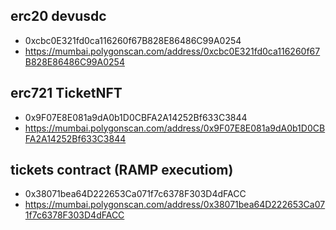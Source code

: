 ## erc20 devusdc
- 0xcbc0E321fd0ca116260f67B828E86486C99A0254
- https://mumbai.polygonscan.com/address/0xcbc0E321fd0ca116260f67B828E86486C99A0254

## erc721 TicketNFT
- 0x9F07E8E081a9dA0b1D0CBFA2A14252Bf633C3844
- https://mumbai.polygonscan.com/address/0x9F07E8E081a9dA0b1D0CBFA2A14252Bf633C3844

## tickets contract (RAMP executiom) 
- 0x38071bea64D222653Ca071f7c6378F303D4dFACC
- https://mumbai.polygonscan.com/address/0x38071bea64D222653Ca071f7c6378F303D4dFACC


